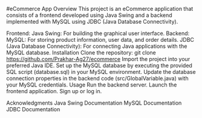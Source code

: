 #eCommerce App
Overview
This project is an eCommerce application that consists of a frontend developed using Java Swing and a backend implemented with MySQL using JDBC (Java Database Connectivity).

Frontend:
Java Swing: For building the graphical user interface.
Backend:
MySQL: For storing product information, user data, and order details.
JDBC (Java Database Connectivity): For connecting Java applications with the MySQL database.
Installation
Clone the repository: git clone https://github.com/Prakhar-Ag27/ecommerce
Import the project into your preferred Java IDE.
Set up the MySQL database by executing the provided SQL script (database.sql) in your MySQL environment.
Update the database connection properties in the backend code (src/GlobalVariable.java) with your MySQL credentials.
Usage
Run the backend server.
Launch the frontend application.
Sign up or log in.

Acknowledgments
Java Swing Documentation
MySQL Documentation
JDBC Documentation
